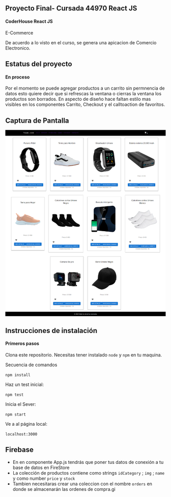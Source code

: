 ## Proyecto Final- Cursada 44970 React JS

#### CoderHouse React JS

E-Commerce

De acuerdo a lo visto en el curso, se genera una apicacion de Comercio Electronico.

## Estatus del proyecto


#### En proceso

Por el momento se puede agregar productos a un carrito sin permnencia de datos esto quiere decir que si refrescas la ventana o cierras la ventana los productos son borrados. En aspecto de diseño hace faltan estilo mas visibles en los componentes Carrito, Checkout y  el calltoaction de favoritos. 

## Captura de Pantalla

![image](src/assets/images/captura-sitio-index.png)



## Instrucciones de instalación

#### Primeros pasos  

Clona este repositorio. Necesitas tener instalado `node` y `npm` en tu maquina.  

Secuencia de comandos

`npm install`  

Haz un test inicial:  

`npm test`  

Inicia el Sever:

`npm start`  

Ve a al página local:

`localhost:3000`  

## Firebase

  - En en componente App.js tendrás que poner tus datos de conexión a tu base de datos en FireStore
  - La colección de productos contiene como strings `idCategory` ; `img` ; `name` y como number `price` y `stock`
  - Tambien necesitaras crear una coleccion con el nombre `orders` en donde se almacenarán las ordenes de compra.gi